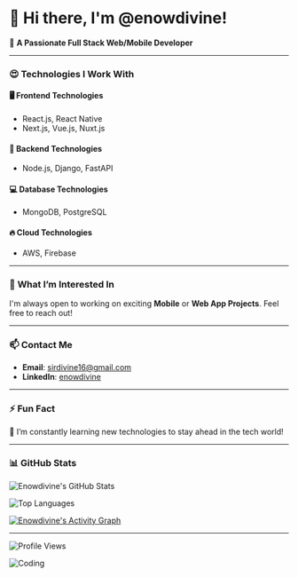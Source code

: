 # 👋 Hi there, I'm @enowdivine!

🌟 **A Passionate Full Stack Web/Mobile Developer**

---

### 😍 **Technologies I Work With**

#### 🖥️ **Frontend Technologies**
- React.js, React Native
- Next.js, Vue.js, Nuxt.js

#### 💞️ **Backend Technologies**
- Node.js, Django, FastAPI

#### 💻 **Database Technologies**
- MongoDB, PostgreSQL

#### 🔥 **Cloud Technologies**
- AWS, Firebase

---

### 👀 **What I’m Interested In**
I'm always open to working on exciting **Mobile** or **Web App Projects**. Feel free to reach out!

---

### 📫 **Contact Me**
- **Email**: [sirdivine16@gmail.com](mailto:sirdivine16@gmail.com)
- **LinkedIn**: [enowdivine](https://www.linkedin.com/in/enowdivine/)

---

### ⚡ **Fun Fact**
🌱 I’m constantly learning new technologies to stay ahead in the tech world!

---

### 📊 **GitHub Stats**

![Enowdivine's GitHub Stats](https://github-readme-stats.vercel.app/api?username=enowdivine&show_icons=true&theme=radical)

![Top Languages](https://github-readme-stats.vercel.app/api/top-langs/?username=enowdivine&layout=compact&theme=radical)

[![Enowdivine's Activity Graph](https://github-readme-activity-graph.vercel.app/graph?username=enowdivine&theme=radical)](https://github.com/ashutosh00710/github-readme-activity-graph)

---

![Profile Views](https://komarev.com/ghpvc/?username=enowdivine&color=blue)

![Coding](https://media.giphy.com/media/Ll22OhMLAlVDb8UQWe/giphy.gif)

<!---
enowdivine/enowdivine is a ✨ special ✨ repository because its `README.md` (this file) appears on your GitHub profile.
You can click the Preview link to take a look at your changes.
--->
